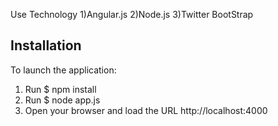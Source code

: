 Use Technology
1)Angular.js
2)Node.js
3)Twitter BootStrap


## Installation
To launch the application:
1. Run $ npm install
2. Run $ node app.js
3. Open your browser and load the URL http://localhost:4000
